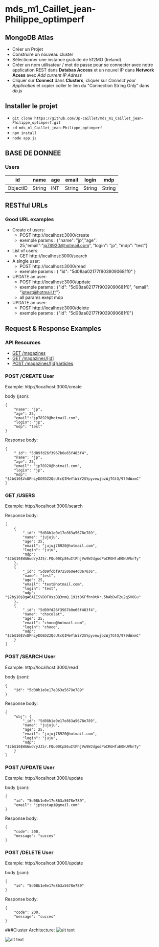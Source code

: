 # mds_m1_Caillet_jean-Philippe_optimperf

## MongoDB Atlas
- Créer un Projet
- Construire un nouveau cluster
- Sélectionner une instance gratuite de 512MO (Ireland)
- Créer un nom utilisateur / mot de passe pour se connecter avec notre application REST dans **Databas Access** et un nouvel IP dans **Network Acess** avec *Add current IP Adress*
- Cliquer sur **Connect** dans **Clusters**, cliquer sur *Connect your Application* et copier coller le lien du "Connection String Only" dans *db.js*



## Installer le projet
- `git clone https://github.com/Jp-caillet/mds_m1_Caillet_jean-Philippe_optimperf.git`
- `cd mds_m1_Caillet_jean-Philippe_optimperf`
- `npm install`
- `node app.js`


## BASE DE DONNEE

### Users 

| id       | name     | age   | email  | login  | mdp    |
| -------- | -------- | ----- | ------ | ------ | ------ |
| ObjectID | String   | INT   | String | String | String |

## RESTful URLs

### Good URL examples
* Create of users:
    * POST http://localhost:3000/create
    * exemple params : {"name": "jp","age": 25,"email":"jp78920@hotmail.com", "login": "jp", "mdp": "test"}
* List of users:
    * GET http://localhost:3000/search
* A single user:
    * POST http://localhost:3000/read
    * exemple params : { "id": "5d08aa02177f9039090681f0" }
* UPDATE an user:
    * POST http://localhost:3000/update
    * exemple params : {"id": "5d08aa02177f9039090681f0", "email": "jptest@hotmail.fr"}
    * all params exept mdp
* UPDATE an user:
    * POST http://localhost:3000/delete
    * exemple params : {"id": "5d08aa02177f9039090681f0"}


## Request & Response Examples

### API Resources

  - [GET /magazines](#get-magazines)
  - [GET /magazines/[id]](#get-magazinesid)
  - [POST /magazines/[id]/articles](#post-magazinesidarticles)

### POST /CREATE User

Example: http://localhost:3000/create

body (json):
```
{ 
	"name": "jp",
	"age": 25,
	"email":"jp78920@hotmail.com", 
	"login": "jp",
	"mdp": "test"
}
```


Response body:
```
{
    "_id": "5d09fd26f3967b0e65f483f4",
    "name": "jp",
    "age": 25,
    "email": "jp78920@hotmail.com",
    "login": "jp",
    "mdp": "$2b$10$VxDPnLyDOEDZ2QcUtcQIMeYlWiY2SYpyvewjbzWjTGtQ/979dWxmC"
}
```


### GET /USERS

Example: http://localhost:3000/search

Response body:
```
[
    {
        "_id": "5d08b1e0e17e863a5678e789",
        "name": "jujuju",
        "age": 25,
        "email": "jujuj78920@hotmail.com",
        "login": "juju",
        "mdp": "$2b$10$WA6wd/yJJ5/.FQu00Cp86uItFhjVu9WJdgodPoCRGHfuE0NUVhnTy"
    },
    {
        "_id": "5d09fcbf9725060e4d367036",
        "name": "test",
        "age": 25,
        "email": "test@hotmail.com",
        "login": "test",
        "mdp": "$2b$10$BgA6AIISVDOF0szBQ3nmQ.191t8KFfhn0tKr.5hAbDwT2u2qSV0Gu"
    },
    {
        "_id": "5d09fd26f3967b0e65f483f4",
        "name": "chocolat",
        "age": 25,
        "email": "choco@hotmail.com",
        "login": "choco",
        "mdp": "$2b$10$VxDPnLyDOEDZ2QcUtcQIMeYlWiY2SYpyvewjbzWjTGtQ/979dWxmC"
    }
]
```

### POST /SEARCH User

Example: http://localhost:3000/read

body (json):
```
{
	"id": "5d08b1e0e17e863a5678e789"
}
```


Response body:
```
{
    "obj": {
        "_id": "5d08b1e0e17e863a5678e789",
        "name": "jujuju",
        "age": 25,
        "email": "jujuj78920@hotmail.com",
        "login": "juju",
        "mdp": "$2b$10$WA6wd/yJJ5/.FQu00Cp86uItFhjVu9WJdgodPoCRGHfuE0NUVhnTy"
    }
}
```


### POST /UPDATE User

Example: http://localhost:3000/update

body (json):
```
{
	"id": "5d08b1e0e17e863a5678e789",
	"email": "jptestapi@gmail.com"
}
```


Response body:
```
{
    "code": 200,
    "message": "succes"
}
```

### POST /DELETE User

Example: http://localhost:3000/update

body (json):
```
{
	"id": "5d08b1e0e17e863a5678e789"
}
```


Response body:
```
{
    "code": 200,
    "message": "succes"
}
```


###Cluster Architecture:
![alt text](https://www.linode.com/docs/databases/mongodb/build-database-clusters-with-mongodb/mongodb-cluster-diagram.png)

![alt text](https://severalnines.com/sites/default/files/api_arch.png)